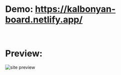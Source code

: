 # Demo: https://kalbonyan-board.netlify.app/
<br/>

# Preview:
<img src="https://github.com/Mahmoud-Hamza-Git/Kalbonyan_Board/assets/86957735/096c1fd6-dc09-49a2-a170-5f587de665b3" alt="site preview">
